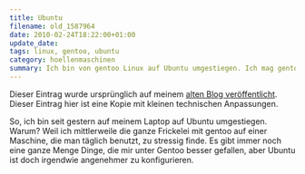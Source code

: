 ```yaml
---
title: Ubuntu
filename: old_1587964
date: 2010-02-24T18:22:00+01:00
update_date:
tags: linux, gentoo, ubuntu
category: hoellenmaschinen
summary: Ich bin von gentoo Linux auf Ubuntu umgestiegen. Ich mag gentoo, aber es ist schon wirklich mehr Arbeit.
---
```

Dieser Eintrag wurde ursprünglich auf meinem [alten Blog veröffentlicht](https://stu.blogger.de/stories/1587964/). Dieser Eintrag hier ist eine Kopie mit kleinen technischen Anpassungen.

So, ich bin seit gestern auf meinem Laptop auf Ubuntu umgestiegen. Warum? Weil ich mittlerweile die ganze Frickelei mit gentoo auf einer Maschine, die man täglich benutzt, zu stressig finde. Es gibt immer noch eine ganze Menge Dinge, die mir unter Gentoo besser gefallen, aber Ubuntu ist doch irgendwie angenehmer zu konfigurieren.
